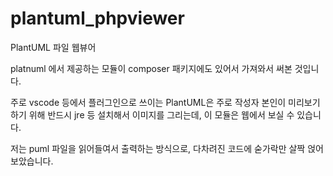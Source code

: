 # plantuml_phpviewer
PlantUML 파일 웹뷰어

platnuml 에서 제공하는 모듈이 composer 패키지에도 있어서
가져와서 써본 것입니다.

주로 vscode 등에서 플러그인으로 쓰이는 PlantUML은 
주로 작성자 본인이 미리보기 하기 위해 반드시 jre 등 설치해서 이미지를 그리는데,
이 모듈은 웹에서 보실 수 있습니다.

저는 puml 파일을 읽어들여서 출력하는 방식으로,
다차려진 코드에 숟가락만 살짝 얹어보았습니다.
